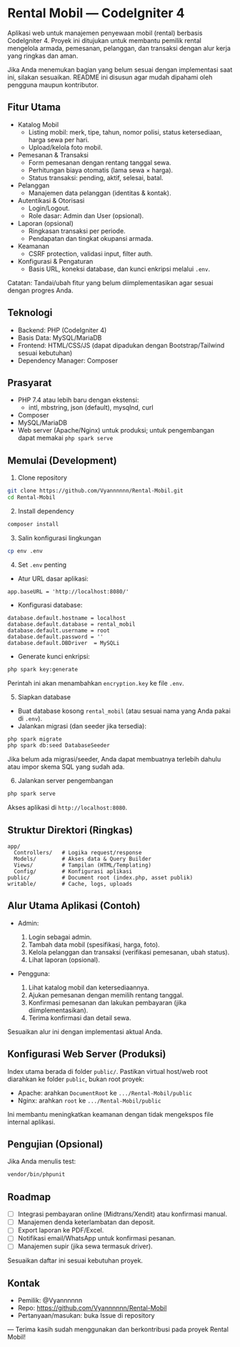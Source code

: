 # Rental Mobil — CodeIgniter 4

Aplikasi web untuk manajemen penyewaan mobil (rental) berbasis CodeIgniter 4. Proyek ini ditujukan untuk membantu pemilik rental mengelola armada, pemesanan, pelanggan, dan transaksi dengan alur kerja yang ringkas dan aman.

Jika Anda menemukan bagian yang belum sesuai dengan implementasi saat ini, silakan sesuaikan. README ini disusun agar mudah dipahami oleh pengguna maupun kontributor.

## Fitur Utama

- Katalog Mobil
  - Listing mobil: merk, tipe, tahun, nomor polisi, status ketersediaan, harga sewa per hari.
  - Upload/kelola foto mobil.
- Pemesanan & Transaksi
  - Form pemesanan dengan rentang tanggal sewa.
  - Perhitungan biaya otomatis (lama sewa × harga).
  - Status transaksi: pending, aktif, selesai, batal.
- Pelanggan
  - Manajemen data pelanggan (identitas & kontak).
- Autentikasi & Otorisasi
  - Login/Logout.
  - Role dasar: Admin dan User (opsional).
- Laporan (opsional)
  - Ringkasan transaksi per periode.
  - Pendapatan dan tingkat okupansi armada.
- Keamanan
  - CSRF protection, validasi input, filter auth.
- Konfigurasi & Pengaturan
  - Basis URL, koneksi database, dan kunci enkripsi melalui `.env`.

Catatan: Tandai/ubah fitur yang belum diimplementasikan agar sesuai dengan progres Anda.

## Teknologi

- Backend: PHP (CodeIgniter 4)
- Basis Data: MySQL/MariaDB
- Frontend: HTML/CSS/JS (dapat dipadukan dengan Bootstrap/Tailwind sesuai kebutuhan)
- Dependency Manager: Composer

## Prasyarat

- PHP 7.4 atau lebih baru dengan ekstensi:
  - intl, mbstring, json (default), mysqlnd, curl
- Composer
- MySQL/MariaDB
- Web server (Apache/Nginx) untuk produksi; untuk pengembangan dapat memakai `php spark serve`

## Memulai (Development)

1) Clone repository
```bash
git clone https://github.com/Vyannnnnn/Rental-Mobil.git
cd Rental-Mobil
```

2) Install dependency
```bash
composer install
```

3) Salin konfigurasi lingkungan
```bash
cp env .env
```

4) Set `.env` penting
- Atur URL dasar aplikasi:
```
app.baseURL = 'http://localhost:8080/'
```
- Konfigurasi database:
```
database.default.hostname = localhost
database.default.database = rental_mobil
database.default.username = root
database.default.password = ''
database.default.DBDriver  = MySQLi
```
- Generate kunci enkripsi:
```bash
php spark key:generate
```
Perintah ini akan menambahkan `encryption.key` ke file `.env`.

5) Siapkan database
- Buat database kosong `rental_mobil` (atau sesuai nama yang Anda pakai di `.env`).
- Jalankan migrasi (dan seeder jika tersedia):
```bash
php spark migrate
php spark db:seed DatabaseSeeder
```
Jika belum ada migrasi/seeder, Anda dapat membuatnya terlebih dahulu atau impor skema SQL yang sudah ada.

6) Jalankan server pengembangan
```bash
php spark serve
```
Akses aplikasi di `http://localhost:8080`.

## Struktur Direktori (Ringkas)

```
app/
  Controllers/   # Logika request/response
  Models/        # Akses data & Query Builder
  Views/         # Tampilan (HTML/Templating)
  Config/        # Konfigurasi aplikasi
public/          # Document root (index.php, asset publik)
writable/        # Cache, logs, uploads
```

## Alur Utama Aplikasi (Contoh)

- Admin:
  1. Login sebagai admin.
  2. Tambah data mobil (spesifikasi, harga, foto).
  3. Kelola pelanggan dan transaksi (verifikasi pemesanan, ubah status).
  4. Lihat laporan (opsional).

- Pengguna:
  1. Lihat katalog mobil dan ketersediaannya.
  2. Ajukan pemesanan dengan memilih rentang tanggal.
  3. Konfirmasi pemesanan dan lakukan pembayaran (jika diimplementasikan).
  4. Terima konfirmasi dan detail sewa.

Sesuaikan alur ini dengan implementasi aktual Anda.

## Konfigurasi Web Server (Produksi)

Index utama berada di folder `public/`. Pastikan virtual host/web root diarahkan ke folder `public`, bukan root proyek:

- Apache: arahkan `DocumentRoot` ke `.../Rental-Mobil/public`
- Nginx: arahkan `root` ke `.../Rental-Mobil/public`

Ini membantu meningkatkan keamanan dengan tidak mengekspos file internal aplikasi.

## Pengujian (Opsional)

Jika Anda menulis test:
```bash
vendor/bin/phpunit
```

## Roadmap

- [ ] Integrasi pembayaran online (Midtrans/Xendit) atau konfirmasi manual.
- [ ] Manajemen denda keterlambatan dan deposit.
- [ ] Export laporan ke PDF/Excel.
- [ ] Notifikasi email/WhatsApp untuk konfirmasi pesanan.
- [ ] Manajemen supir (jika sewa termasuk driver).

Sesuaikan daftar ini sesuai kebutuhan proyek.


## Kontak

- Pemilik: @Vyannnnnn
- Repo: https://github.com/Vyannnnnn/Rental-Mobil
- Pertanyaan/masukan: buka Issue di repository

—
Terima kasih sudah menggunakan dan berkontribusi pada proyek Rental Mobil!
